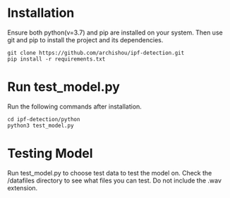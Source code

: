 # Installation

Ensure both python(v=3.7) and pip are installed on your system. 
Then use git and pip to install the project and its dependencies.
``` 
git clone https://github.com/archishou/ipf-detection.git 
pip install -r requirements.txt

```

# Run test_model.py

Run the following commands after installation.

``` 
cd ipf-detection/python
python3 test_model.py
```

# Testing Model

Run test_model.py to choose test data to test the model on. Check the /datafiles directory to see what files you can test. 
Do not include the .wav extension.